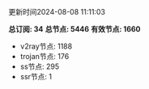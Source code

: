 更新时间2024-08-08 11:11:03

**总订阅: 34**
**总节点: 5446**
**有效节点: 1660**
- v2ray节点: 1188
- trojan节点: 176
- ss节点: 295
- ssr节点: 1
